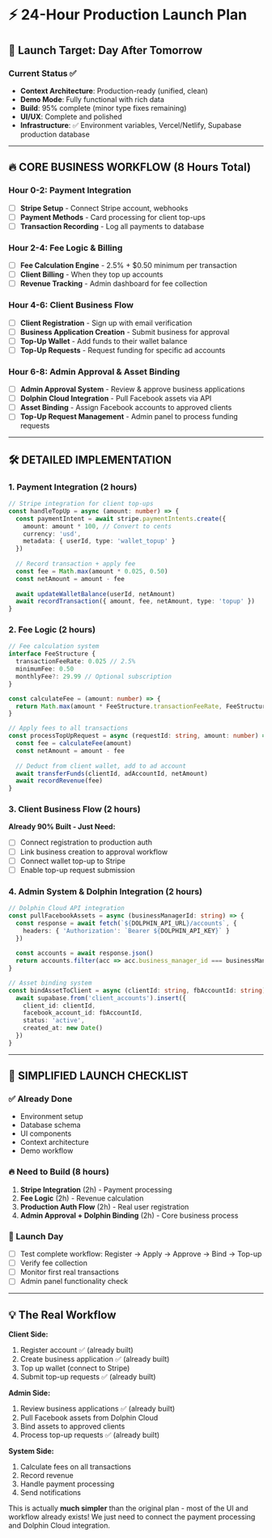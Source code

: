 # ⚡ 24-Hour Production Launch Plan

## 🎯 Launch Target: Day After Tomorrow

### Current Status ✅
- **Context Architecture**: Production-ready (unified, clean)
- **Demo Mode**: Fully functional with rich data
- **Build**: 95% complete (minor type fixes remaining)
- **UI/UX**: Complete and polished
- **Infrastructure**: ✅ Environment variables, Vercel/Netlify, Supabase production database

---

## 🔥 CORE BUSINESS WORKFLOW (8 Hours Total)

### Hour 0-2: Payment Integration
- [ ] **Stripe Setup** - Connect Stripe account, webhooks
- [ ] **Payment Methods** - Card processing for client top-ups
- [ ] **Transaction Recording** - Log all payments to database

### Hour 2-4: Fee Logic & Billing
- [ ] **Fee Calculation Engine** - 2.5% + $0.50 minimum per transaction
- [ ] **Client Billing** - When they top up accounts
- [ ] **Revenue Tracking** - Admin dashboard for fee collection

### Hour 4-6: Client Business Flow
- [ ] **Client Registration** - Sign up with email verification
- [ ] **Business Application Creation** - Submit business for approval
- [ ] **Top-Up Wallet** - Add funds to their wallet balance
- [ ] **Top-Up Requests** - Request funding for specific ad accounts

### Hour 6-8: Admin Approval & Asset Binding
- [ ] **Admin Approval System** - Review & approve business applications
- [ ] **Dolphin Cloud Integration** - Pull Facebook assets via API
- [ ] **Asset Binding** - Assign Facebook accounts to approved clients
- [ ] **Top-Up Request Management** - Admin panel to process funding requests

---

## 🛠️ DETAILED IMPLEMENTATION

### 1. Payment Integration (2 hours)

```typescript
// Stripe integration for client top-ups
const handleTopUp = async (amount: number) => {
  const paymentIntent = await stripe.paymentIntents.create({
    amount: amount * 100, // Convert to cents
    currency: 'usd',
    metadata: { userId, type: 'wallet_topup' }
  })
  
  // Record transaction + apply fee
  const fee = Math.max(amount * 0.025, 0.50)
  const netAmount = amount - fee
  
  await updateWalletBalance(userId, netAmount)
  await recordTransaction({ amount, fee, netAmount, type: 'topup' })
}
```

### 2. Fee Logic (2 hours)

```typescript
// Fee calculation system
interface FeeStructure {
  transactionFeeRate: 0.025 // 2.5%
  minimumFee: 0.50
  monthlyFee?: 29.99 // Optional subscription
}

const calculateFee = (amount: number) => {
  return Math.max(amount * FeeStructure.transactionFeeRate, FeeStructure.minimumFee)
}

// Apply fees to all transactions
const processTopUpRequest = async (requestId: string, amount: number) => {
  const fee = calculateFee(amount)
  const netAmount = amount - fee
  
  // Deduct from client wallet, add to ad account
  await transferFunds(clientId, adAccountId, netAmount)
  await recordRevenue(fee)
}
```

### 3. Client Business Flow (2 hours)

**Already 90% Built - Just Need:**
- [ ] Connect registration to production auth
- [ ] Link business creation to approval workflow
- [ ] Connect wallet top-up to Stripe
- [ ] Enable top-up request submission

### 4. Admin System & Dolphin Integration (2 hours)

```typescript
// Dolphin Cloud API integration
const pullFacebookAssets = async (businessManagerId: string) => {
  const response = await fetch(`${DOLPHIN_API_URL}/accounts`, {
    headers: { 'Authorization': `Bearer ${DOLPHIN_API_KEY}` }
  })
  
  const accounts = await response.json()
  return accounts.filter(acc => acc.business_manager_id === businessManagerId)
}

// Asset binding system
const bindAssetToClient = async (clientId: string, fbAccountId: string) => {
  await supabase.from('client_accounts').insert({
    client_id: clientId,
    facebook_account_id: fbAccountId,
    status: 'active',
    created_at: new Date()
  })
}
```

---

## 🚀 SIMPLIFIED LAUNCH CHECKLIST

### ✅ Already Done
- Environment setup
- Database schema
- UI components
- Context architecture
- Demo workflow

### 🔥 Need to Build (8 hours)
1. **Stripe Integration** (2h) - Payment processing
2. **Fee Logic** (2h) - Revenue calculation
3. **Production Auth Flow** (2h) - Real user registration
4. **Admin Approval + Dolphin Binding** (2h) - Core business process

### 🎯 Launch Day
- [ ] Test complete workflow: Register → Apply → Approve → Bind → Top-up
- [ ] Verify fee collection
- [ ] Monitor first real transactions
- [ ] Admin panel functionality check

---

## 💡 The Real Workflow

**Client Side:**
1. Register account ✅ (already built)
2. Create business application ✅ (already built) 
3. Top up wallet (connect to Stripe)
4. Submit top-up requests ✅ (already built)

**Admin Side:**
1. Review business applications ✅ (already built)
2. Pull Facebook assets from Dolphin Cloud
3. Bind assets to approved clients
4. Process top-up requests ✅ (already built)

**System Side:**
1. Calculate fees on all transactions
2. Record revenue
3. Handle payment processing
4. Send notifications

This is actually **much simpler** than the original plan - most of the UI and workflow already exists! We just need to connect the payment processing and Dolphin Cloud integration.
